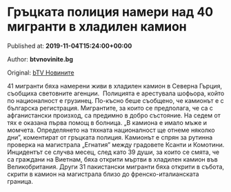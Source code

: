 
# Гръцката полиция намери над 40 мигранти в хладилен камион

Published at: **2019-11-04T15:24:00+00:00**

Author: **btvnovinite.bg**

Original: [bTV Новините](https://btvnovinite.bg/svetut/grackata-policija-nameri-nad-40-migranti-v-hladilen-kamion.html)

41 мигранти бяха намерени живи в хладилен камион в Северна Гърция, съобщиха световните агенции. 
Полицията е арестувала шофьора, който по националност е грузинец. По-късно беше съобщено, че камионът е с българска регистрация.
Мигрантите, за които се предполага, че са с афганистански произход, са предимно в добро състояние. На седем от тях е оказана първа помощ в болница.
„В камиона е имало мъже и момчета. Определянето на тяхната националност ще отнеме няколко дни”, коментират от гръцката полиция.
Камионът е спрян за рутинна проверка на магистрала „Егнатия” между градовете Ксанти и Комотини.
Инцидентът се случва месец, след като 39 души, за които се смята, че са граждани на Виетнам, бяха открити мъртви в хладилен камион във Великобритания.
Други 31 пакистански мигранти бяха открити в събота, скрити в камион на магистрала близо до френско-италианската граница.
